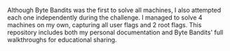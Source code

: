 Although Byte Bandits was the first to solve all machines, I also attempted each one independently during the challenge.
I managed to solve 4 machines on my own, capturing all user flags and 2 root flags. 
This repository includes both my personal documentation and Byte Bandits' full walkthroughs for educational sharing.
